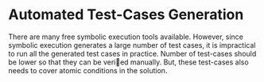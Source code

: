 # Automated Test-Cases Generation

There are many free symbolic execution tools available. However, since symbolic execution generates
a large number of test cases, it is impractical to run all the generated test cases in practice. Number of
test-cases should be lower so that they can be veried manually. But, these test-cases also needs to cover
atomic conditions in the solution.

